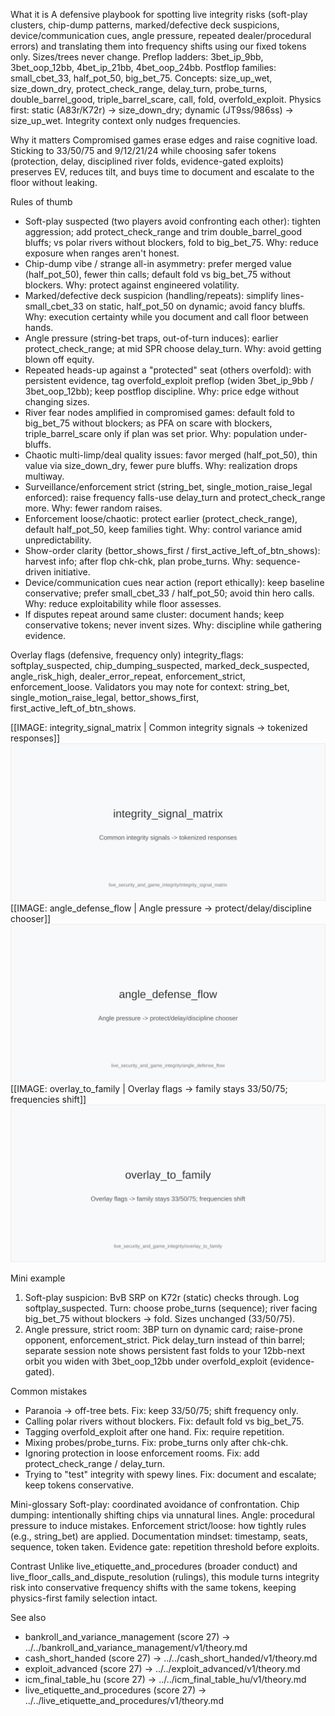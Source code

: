 What it is
A defensive playbook for spotting live integrity risks (soft-play clusters, chip-dump patterns, marked/defective deck suspicions, device/communication cues, angle pressure, repeated dealer/procedural errors) and translating them into frequency shifts using our fixed tokens only. Sizes/trees never change. Preflop ladders: 3bet_ip_9bb, 3bet_oop_12bb, 4bet_ip_21bb, 4bet_oop_24bb. Postflop families: small_cbet_33, half_pot_50, big_bet_75. Concepts: size_up_wet, size_down_dry, protect_check_range, delay_turn, probe_turns, double_barrel_good, triple_barrel_scare, call, fold, overfold_exploit. Physics first: static (A83r/K72r) -> size_down_dry; dynamic (JT9ss/986ss) -> size_up_wet. Integrity context only nudges frequencies.

Why it matters
Compromised games erase edges and raise cognitive load. Sticking to 33/50/75 and 9/12/21/24 while choosing safer tokens (protection, delay, disciplined river folds, evidence-gated exploits) preserves EV, reduces tilt, and buys time to document and escalate to the floor without leaking.

Rules of thumb
- Soft-play suspected (two players avoid confronting each other): tighten aggression; add protect_check_range and trim double_barrel_good bluffs; vs polar rivers without blockers, fold to big_bet_75. Why: reduce exposure when ranges aren't honest.
- Chip-dump vibe / strange all-in asymmetry: prefer merged value (half_pot_50), fewer thin calls; default fold vs big_bet_75 without blockers. Why: protect against engineered volatility.
- Marked/defective deck suspicion (handling/repeats): simplify lines-small_cbet_33 on static, half_pot_50 on dynamic; avoid fancy bluffs. Why: execution certainty while you document and call floor between hands.
- Angle pressure (string-bet traps, out-of-turn induces): earlier protect_check_range; at mid SPR choose delay_turn. Why: avoid getting blown off equity.
- Repeated heads-up against a "protected" seat (others overfold): with persistent evidence, tag overfold_exploit preflop (widen 3bet_ip_9bb / 3bet_oop_12bb); keep postflop discipline. Why: price edge without changing sizes.
- River fear nodes amplified in compromised games: default fold to big_bet_75 without blockers; as PFA on scare with blockers, triple_barrel_scare only if plan was set prior. Why: population under-bluffs.
- Chaotic multi-limp/deal quality issues: favor merged (half_pot_50), thin value via size_down_dry, fewer pure bluffs. Why: realization drops multiway.
- Surveillance/enforcement strict (string_bet, single_motion_raise_legal enforced): raise frequency falls-use delay_turn and protect_check_range more. Why: fewer random raises.
- Enforcement loose/chaotic: protect earlier (protect_check_range), default half_pot_50, keep families tight. Why: control variance amid unpredictability.
- Show-order clarity (bettor_shows_first / first_active_left_of_btn_shows): harvest info; after flop chk-chk, plan probe_turns. Why: sequence-driven initiative.
- Device/communication cues near action (report ethically): keep baseline conservative; prefer small_cbet_33 / half_pot_50; avoid thin hero calls. Why: reduce exploitability while floor assesses.
- If disputes repeat around same cluster: document hands; keep conservative tokens; never invent sizes. Why: discipline while gathering evidence.

Overlay flags (defensive, frequency only)
integrity_flags: softplay_suspected, chip_dumping_suspected, marked_deck_suspected, angle_risk_high, dealer_error_repeat, enforcement_strict, enforcement_loose.
Validators you may note for context: string_bet, single_motion_raise_legal, bettor_shows_first, first_active_left_of_btn_shows.

[[IMAGE: integrity_signal_matrix | Common integrity signals -> tokenized responses]]
![Common integrity signals -> tokenized responses](images/integrity_signal_matrix.svg)
[[IMAGE: angle_defense_flow | Angle pressure -> protect/delay/discipline chooser]]
![Angle pressure -> protect/delay/discipline chooser](images/angle_defense_flow.svg)
[[IMAGE: overlay_to_family | Overlay flags -> family stays 33/50/75; frequencies shift]]
![Overlay flags -> family stays 33/50/75; frequencies shift](images/overlay_to_family.svg)

Mini example
1) Soft-play suspicion: BvB SRP on K72r (static) checks through. Log softplay_suspected. Turn: choose probe_turns (sequence); river facing big_bet_75 without blockers -> fold. Sizes unchanged (33/50/75).
2) Angle pressure, strict room: 3BP turn on dynamic card; raise-prone opponent, enforcement_strict. Pick delay_turn instead of thin barrel; separate session note shows persistent fast folds to your 12bb-next orbit you widen with 3bet_oop_12bb under overfold_exploit (evidence-gated).

Common mistakes
- Paranoia -> off-tree bets. Fix: keep 33/50/75; shift frequency only.
- Calling polar rivers without blockers. Fix: default fold vs big_bet_75.
- Tagging overfold_exploit after one hand. Fix: require repetition.
- Mixing probes/probe_turns. Fix: probe_turns only after chk-chk.
- Ignoring protection in loose enforcement rooms. Fix: add protect_check_range / delay_turn.
- Trying to "test" integrity with spewy lines. Fix: document and escalate; keep tokens conservative.

Mini-glossary
Soft-play: coordinated avoidance of confrontation.
Chip dumping: intentionally shifting chips via unnatural lines.
Angle: procedural pressure to induce mistakes.
Enforcement strict/loose: how tightly rules (e.g., string_bet) are applied.
Documentation mindset: timestamp, seats, sequence, token taken.
Evidence gate: repetition threshold before exploits.

Contrast
Unlike live_etiquette_and_procedures (broader conduct) and live_floor_calls_and_dispute_resolution (rulings), this module turns integrity risk into conservative frequency shifts with the same tokens, keeping physics-first family selection intact.

See also
- bankroll_and_variance_management (score 27) -> ../../bankroll_and_variance_management/v1/theory.md
- cash_short_handed (score 27) -> ../../cash_short_handed/v1/theory.md
- exploit_advanced (score 27) -> ../../exploit_advanced/v1/theory.md
- icm_final_table_hu (score 27) -> ../../icm_final_table_hu/v1/theory.md
- live_etiquette_and_procedures (score 27) -> ../../live_etiquette_and_procedures/v1/theory.md